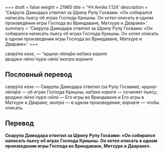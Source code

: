 +++
draft = false
weight = 21965
title = 'ЧЧ Антйа 1.124'
description = 'Сварупа Дамодара ответил за Шрилу Рупу Госвами: «Он собирался написать пьесу об играх Господа Кришны. Он хотел описать в одном произведении игры Господа во Вриндаване, Матхуре и Двараке».'
summary = 'Сварупа Дамодара ответил за Шрилу Рупу Госвами: «Он собирался написать пьесу об играх Господа Кришны. Он хотел описать в одном произведении игры Господа во Вриндаване, Матхуре и Двараке».'
+++

_сварӯпа кахе, — “кр̣шн̣а-лӣла̄ра на̄т̣ака карите  
враджа-лӣла̄-пура-лӣла̄ экатра варн̣ите_

## Пословный перевод

_сварӯпа_ _кахе_ — Сварупа Дамодара ответил (за Рупу Госвами); _кр̣шн̣а_\-_лӣла̄ра_ — об играх Господа Кришны; _на̄т̣ака_ _карите_ — сочиняет пьесу; _враджа_\-_лӣла̄_\-_пура_\-_лӣла̄_ — Его игры во Вриндаване и Его игры в Матхуре и Двараке; _экатра_ — в одном произведении; _варн̣ите_ — чтобы описать.

## Перевод

**Сварупа Дамодара ответил за Шрилу Рупу Госвами: «Он собирался написать пьесу об играх Господа Кришны. Он хотел описать в одном произведении игры Господа во Вриндаване, Матхуре и Двараке».**
